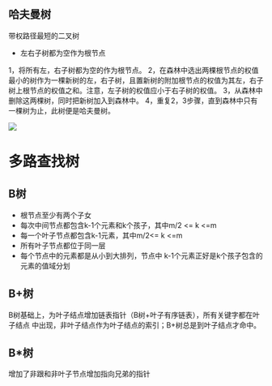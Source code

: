 ## 哈夫曼树

带权路径最短的二叉树

- 左右子树都为空作为根节点

1，将所有左，右子树都为空的作为根节点。
2，在森林中选出两棵根节点的权值最小的树作为一棵新树的左，右子树，且置新树的附加根节点的权值为其左，右子树上根节点的权值之和。注意，左子树的权值应小于右子树的权值。
3，从森林中删除这两棵树，同时把新树加入到森林中。
4，重复2，3步骤，直到森林中只有一棵树为止，此树便是哈夫曼树。

![](https://img-blog.csdnimg.cn/20181119223413488.png)

# 多路查找树

## B树

- 根节点至少有两个子女
- 每次中间节点都包含k-1个元素和k个孩子，其中m/2 <= k <=m
- 每一个叶子节点都包含k-1元素，其中m/2<= k <=m
- 所有叶子节点都位于同一层
- 每个节点中的元素都是从小到大排列，节点中 k-1个元素正好是k个孩子包含的元素的值域分划 

## B+树

 B树基础上，为叶子结点增加链表指针（B树+叶子有序链表），所有关键字都在叶子结点 中出现，非叶子结点作为叶子结点的索引；B+树总是到叶子结点才命中。 

## B*树

增加了非跟和非叶子节点增加指向兄弟的指针